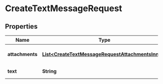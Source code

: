 

# CreateTextMessageRequest


## Properties

| Name | Type | Description | Notes |
|------------ | ------------- | ------------- | -------------|
|**attachments** | [**List&lt;CreateTextMessageRequestAttachmentsInner&gt;**](CreateTextMessageRequestAttachmentsInner.md) | Attachments to a DM Event. |  [optional] |
|**text** | **String** | Text of the message. |  [optional] |



